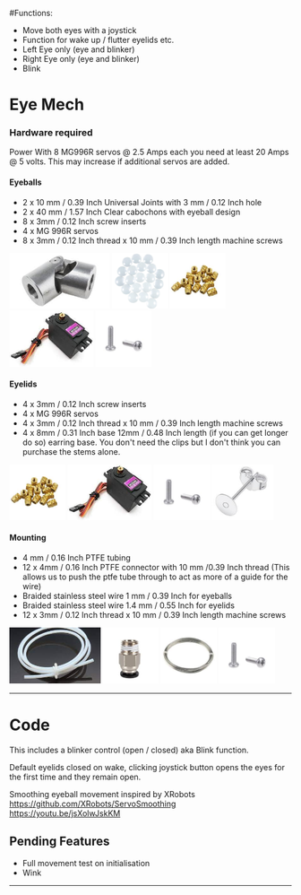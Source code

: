 #Functions:
- Move both eyes with a joystick
- Function for wake up / flutter eyelids etc.
- Left Eye only (eye and blinker)
- Right Eye only (eye and blinker)
- Blink

# Eye Mech

### Hardware required

Power
With 8 MG996R servos @ 2.5 Amps each you need at least 20 Amps @ 5 volts. This may increase if additional servos are added.

#### Eyeballs

- 2 x 10 mm / 0.39 Inch Universal Joints with 3 mm / 0.12 Inch hole
- 2 x 40 mm / 1.57 Inch Clear cabochons with eyeball design
- 8 x 3mm / 0.12 Inch screw inserts
- 4 x MG 996R servos
- 8 x 3mm / 0.12 Inch thread x 10 mm / 0.39 Inch length machine screws

<img src="https://github.com/DisasterofPuppets/GargoyleAnimatronics/blob/main/Partimages/10mmuniversaljoint.jpg" height="100"></img>
<img src="https://github.com/DisasterofPuppets/GargoyleAnimatronics/blob/main/Partimages/Cabochon.jpg" height="100"></img>
<img src="https://github.com/DisasterofPuppets/GargoyleAnimatronics/blob/main/Partimages/3mmbrassscrewinsert.jpg" height="100"></img>
<img src="https://github.com/DisasterofPuppets/GargoyleAnimatronics/blob/main/Partimages/996R.jpg" height="100"></img>
<img src="https://github.com/DisasterofPuppets/GargoyleAnimatronics/blob/main/Partimages/screws.jpg" height="100"></img>


#### Eyelids

- 4 x 3mm / 0.12 Inch screw inserts
- 4 x MG 996R servos
- 4 x 3mm / 0.12 Inch thread x 10 mm / 0.39 Inch length machine screws
- 4 x 8mm / 0.31 Inch base 12mm / 0.48 Inch length (if you can get longer do so) earring base. You don't need the clips but I don't think you can purchase the stems alone.

<img src="https://github.com/DisasterofPuppets/GargoyleAnimatronics/blob/main/Partimages/3mmbrassscrewinsert.jpg" height="100"></img>
<img src="https://github.com/DisasterofPuppets/GargoyleAnimatronics/blob/main/Partimages/996R.jpg" height="100"></img>
<img src="https://github.com/DisasterofPuppets/GargoyleAnimatronics/blob/main/Partimages/screws.jpg" height="100"></img>
<img src="https://github.com/DisasterofPuppets/GargoyleAnimatronics/blob/main/Partimages/earring8mmx12mm.png" height="100"></img>

#### Mounting

- 4 mm / 0.16 Inch PTFE tubing
- 12 x 4mm / 0.16 Inch PTFE connector with 10 mm /0.39 Inch thread 
(This allows us to push the ptfe tube through to act as more of a guide for the wire)
- Braided stainless steel wire 1 mm / 0.39 Inch for eyeballs
- Braided stainless steel wire 1.4 mm / 0.55 Inch for eyelids 
- 12 x 3mm / 0.12 Inch thread x 10 mm / 0.39 Inch length machine screws

<img src="https://github.com/DisasterofPuppets/GargoyleAnimatronics/blob/main/Partimages/4mmptfe.jpg" height="100"></img>
<img src="https://github.com/DisasterofPuppets/GargoyleAnimatronics/blob/main/Partimages/4mmptfeconnector.jpg" height="100"></img>
<img src="https://github.com/DisasterofPuppets/GargoyleAnimatronics/blob/main/Partimages/wire.jpg" height="100"></img>
<img src="https://github.com/DisasterofPuppets/GargoyleAnimatronics/blob/main/Partimages/screws.jpg" height="100"></img>

---

# Code

This includes a blinker control (open / closed) aka Blink function.

Default eyelids closed on wake, clicking joystick button opens the eyes for the first time and they remain open.

Smoothing eyeball movement inspired by XRobots https://github.com/XRobots/ServoSmoothing<br>
https://youtu.be/jsXolwJskKM

## Pending Features
- Full movement test on initialisation
- Wink
---
